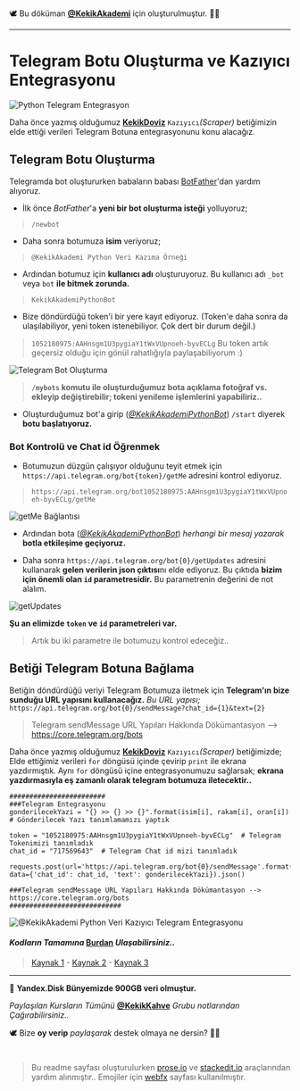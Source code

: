 🕊 Bu döküman [**@KekikAkademi**](https://t.me/KekikAkademi "Telegram: @KekikAkademi") için oluşturulmuştur. ✌🏼
________________________________
# Telegram Botu Oluşturma ve Kazıyıcı Entegrasyonu
![Python Telegram Entegrasyon](https://raw.githubusercontent.com/KekikAkademi/KekikPython/master/11-KekikTelegram/images/kapak.jpg)

Daha önce yazmış olduğumuz [**KekikDoviz**](https://github.com/KekikAkademi/KekikPython/tree/master/8-KekikDoviz) `Kazıyıcı`*(Scraper)* betiğimizin elde ettiği verileri Telegram Botuna entegrasyonunu konu alacağız.

## Telegram Botu Oluşturma
Telegramda bot oluştururken babaların babası [BotFather](https://t.me/BotFather)'dan yardım alıyoruz.

- İlk önce *BotFather*'a **yeni bir bot oluşturma isteği** yolluyoruz;
>`/newbot`
- Daha sonra botumuza **isim** veriyoruz;
>`@KekikAkademi Python Veri Kazıma Örneği`
- Ardından botumuz için **kullanıcı adı** oluşturuyoruz. Bu kullanıcı adı `_bot` veya `bot` **ile bitmek zorunda.**
>`KekikAkademiPythonBot`
- Bize döndürdüğü token'i bir yere kayıt ediyoruz. (Token'e daha sonra da ulaşılabiliyor, yeni token istenebiliyor. Çok dert bir durum değil.)
>`1052180975:AAHnsgm1U3pygiaY1tWxVUpnoeh-byvECLg`
>Bu token artık geçersiz olduğu için gönül rahatlığıyla paylaşabiliyorum :)

![Telegram Bot Oluşturma](https://raw.githubusercontent.com/KekikAkademi/KekikPython/master/11-KekikTelegram/images/Telegram-Bot-Olusturma.png)

> **`/mybots` komutu ile oluşturduğumuz bota açıklama fotoğraf vs. ekleyip değiştirebilir; tokeni yenileme işlemlerini yapabiliriz..**

- Oluşturduğumuz bot'a girip (*[@KekikAkademiPythonBot](https://t.me/KekikAkademiPythonBot)*)  `/start` diyerek **botu başlatıyoruz.**

### Bot Kontrolü ve Chat id Öğrenmek
- Botumuzun düzgün çalışıyor olduğunu teyit etmek için `https://api.telegram.org/bot{token}/getMe` adresini kontrol ediyoruz.

>`https://api.telegram.org/bot1052180975:AAHnsgm1U3pygiaY1tWxVUpnoeh-byvECLg/getMe`

![getMe Bağlantısı](https://raw.githubusercontent.com/KekikAkademi/KekikPython/master/11-KekikTelegram/images/getMe.png)

- Ardından bota (*[@KekikAkademiPythonBot](https://t.me/KekikAkademiPythonBot)*) *herhangi bir mesaj yazarak* **botla etkileşime geçiyoruz.**

- Daha sonra `https://api.telegram.org/bot{0}/getUpdates` adresini kullanarak **gelen verilerin json çıktısı**nı elde ediyoruz.  Bu çıktıda **bizim için önemli olan `id` parametresidir.** Bu parametrenin değerini de not alalım.

![getUpdates](https://raw.githubusercontent.com/KekikAkademi/KekikPython/master/11-KekikTelegram/images/getUpdates.png)

**Şu an elimizde `token` ve `id` parametreleri var.** 
> Artık bu iki parametre ile botumuzu kontrol edeceğiz..

## Betiği Telegram Botuna Bağlama
Betiğin döndürdüğü veriyi Telegram Botumuza iletmek için **Telegram'ın bize sunduğu URL yapısını kullanacağız.**
*Bu URL yapısı;*
`https://api.telegram.org/bot{0}/sendMessage?chat_id={1}&text={2}`
> Telegram sendMessage URL Yapıları Hakkında Dökümantasyon --> https://core.telegram.org/bots

Daha önce yazmış olduğumuz [**KekikDoviz**](https://github.com/KekikAkademi/KekikPython/tree/master/8-KekikDoviz) `Kazıyıcı`*(Scraper)* betiğimizde;
Elde ettiğimiz verileri `for` döngüsü içinde çevirip `print` ile ekrana yazdırmıştık.
Aynı `for` döngüsü içine entegrasyonumuzu sağlarsak; **ekrana yazdırmasıyla eş zamanlı olarak telegram botumuza iletecektir..** 

	########################
	###Telegram Entegrasyonu
	gonderilecekYazi = "{} >> {} >> {}".format(isim[i], rakam[i], oran[i]) # Gönderilecek Yazı tanımlamamızı yaptık
	
	token = "1052180975:AAHnsgm1U3pygiaY1tWxVUpnoeh-byvECLg"  # Telegram Tokenimizi tanımladık
	chat_id = "717569643"  # Telegram Chat id mizi tanımladık

	requests.post(url='https://api.telegram.org/bot{0}/sendMessage'.format(token), data={'chat_id': chat_id, 'text': gonderilecekYazi}).json()

	###Telegram sendMessage URL Yapıları Hakkında Dökümantasyon --> https://core.telegram.org/bots
	############################

![@KekikAkademi Python Veri Kazıyıcı Telegram Entegrasyonu](https://raw.githubusercontent.com/KekikAkademi/KekikPython/master/11-KekikTelegram/images/Sonu%C3%A7.png)

#### _Kodların Tamamına_ [**Burdan**](https://github.com/KekikAkademi/KekikPython/blob/master/11-KekikTelegram/KekikTelegram.py "KekikTelegram.py") _Ulaşabilirsiniz.._

> [Kaynak 1](https://steemit.com/utopian-io/@overmedia/let-s-make-telegram-bot-with-python-tuerkce) - [Kaynak 2](http://unalfaruk.com/2017/01/21/python-ile-telegram-bot/) - [Kaynak 3](https://medium.com/@mcakir/ki%C5%9Fisel-bildirimleriniz-i%C3%A7in-telegram-botu-olu%C5%9Fturmak-6eb10d51383b)

________________________________
📃 **Yandex.Disk Bünyemizde 900GB veri olmuştur.**

_Paylaşılan Kursların Tümünü_ [**@KekikKahve**](https://t.me/KekikKahve) _Grubu notlarından Çağırabilirsiniz.._

🕊️ Bize **oy verip** _paylaşarak_ destek olmaya ne dersin? ✌🏼
#
> Bu readme sayfası oluşturulurken [prose.io](http://prose.io/ "prose.io") ve [stackedit.io](https://stackedit.io/app "stackedit.io") araçlarından yardım alınmıştır..
> Emojiler için [webfx](https://www.webfx.com/tools/emoji-cheat-sheet/ "Emoji Cheat Sheet") sayfası kullanılmıştır.
